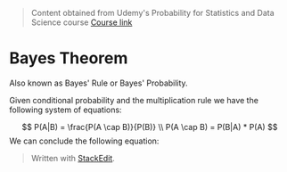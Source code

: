 > Content obtained from Udemy's Probability for Statistics and Data Science course [Course link](https://telusinternational.udemy.com/course/probability-for-statistics-and-data-science)

# Bayes Theorem

Also known as Bayes' Rule or Bayes' Probability. 

Given conditional probability and the multiplication rule we have the following system of equations: 

$$
P(A|B) = \frac{P(A \cap B)}{P(B)} \\
P(A \cap B) = P(B|A) * P(A)
$$
We can conclude the following equation:
$$
$$

> Written with [StackEdit](https://stackedit.io/).
<!--stackedit_data:
eyJoaXN0b3J5IjpbMTM4NTA2MTA3MSwtOTQ2NjA0NjE3XX0=
-->
